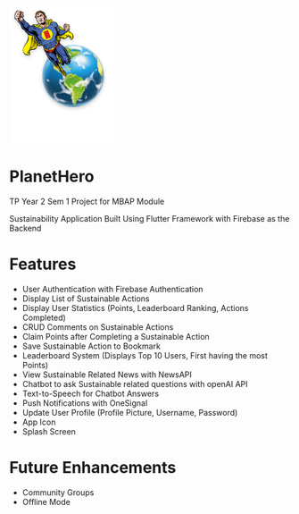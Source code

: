 ![alt text](https://github.com/JTRYI/PlanetHero/blob/master/images/Logo.png?raw=true)

# PlanetHero
TP Year 2 Sem 1 Project for MBAP Module

Sustainability Application Built Using Flutter Framework with Firebase as the Backend

# Features
  - User Authentication with Firebase Authentication
  - Display List of Sustainable Actions
  - Display User Statistics (Points, Leaderboard Ranking, Actions Completed)
  - CRUD Comments on Sustainable Actions
  - Claim Points after Completing a Sustainable Action
  - Save Sustainable Action to Bookmark
  - Leaderboard System (Displays Top 10 Users, First having the most Points)
  - View Sustainable Related News with NewsAPI
  - Chatbot to ask Sustainable related questions with openAI API
  - Text-to-Speech for Chatbot Answers
  - Push Notifications with OneSignal
  - Update User Profile (Profile Picture, Username, Password)
  - App Icon
  - Splash Screen

# Future Enhancements
  - Community Groups
  - Offline Mode

  

